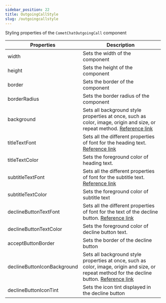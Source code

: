 ```yaml
---
sidebar_position: 22
title: OutgoingCallStyle
slug: /outgoingcallstyle
---
```


Styling properties of the `CometChatOutgoingCall` component

| Properties | Description | 
| ---- | ---- | 
| width | Sets the width of the component | 
| height | Sets the height of the component | 
| border | Sets the border of the component | 
| borderRadius | Sets the border radius of the component | 
| background | Sets all background style properties at once, such as color, image, origin and size, or repeat method. [Reference link](https://developer.mozilla.org/en-US/docs/Web/CSS/background) | 
| titleTextFont | Sets all the different properties of font for the heading text. [Reference link](https://developer.mozilla.org/en-US/docs/Web/CSS/font) | 
| titleTextColor | Sets the foreground color of heading text. | 
| subtitleTextFont | Sets all the different properties of font for the subtitle text. [Reference link](https://developer.mozilla.org/en-US/docs/Web/CSS/font) | 
| subtitleTextColor | Sets the foreground color of subtitle text | 
| declineButtonTextFont | Sets all the different properties of font for the text of the decline button. [Reference link](https://developer.mozilla.org/en-US/docs/Web/CSS/font) | 
| declineButtonTextColor | Sets the foreground color of decline button text. | 
| acceptButtonBorder | Sets the border of the decline button | 
| declineButtonIconBackground | Sets all background style properties at once, such as color, image, origin and size, or repeat method for the decline button. [Reference link](https://developer.mozilla.org/en-US/docs/Web/CSS/background) | 
| declineButtonIconTint | Sets the icon tint displayed in the decline button | 
